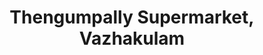 ---
title: "Thengumpally Supermarket, Vazhakulam"
url: /vazhakulam/thengumpally-supermarket-vazhakulam/
shop: supermarket
---